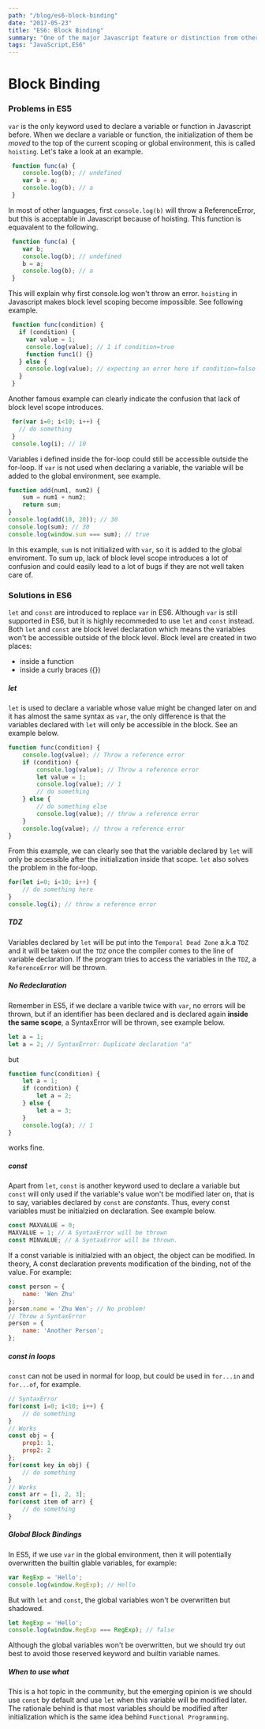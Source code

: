```yaml
---
path: "/blog/es6-block-binding"
date: "2017-05-23"
title: "ES6: Block Binding"
summary: "One of the major Javascript feature or distinction from other C-based programming language is that there's no block level scope in Javascript. Things changed in ES6."
tags: "JavaScript,ES6"
---
```

# Block Binding

### Problems in ES5
`var` is the only keyword used to declare a variable or function in Javascript before. When we declare a variable or function, the initialization of them be *moved* to the top of the current scoping or global environment, this is called `hoisting`. Let's take a look at an example.
```javascript
 function func(a) {
    console.log(b); // undefined
    var b = a;
    console.log(b); // a
 }
```
In most of other languages, first `console.log(b)` will throw a ReferenceError, but this is acceptable in Javascript because of hoisting. This function is equavalent to the following.
```javascript
 function func(a) {
    var b;
    console.log(b); // undefined
    b = a;
    console.log(b); // a
 }
```
This will explain why first console.log won't throw an error. `hoisting` in Javascript makes block level scoping become impossible. See following example.
```javascript
 function func(condition) {
   if (condition) {
     var value = 1;
     console.log(value); // 1 if condition=true
     function func1() {}
   } else {
     console.log(value); // expecting an error here if condition=false
   }
 }
```
Another famous example can clearly indicate the confusion that lack of block level scope introduces.
```javascript
 for(var i=0; i<10; i++) {
   // do something
 }
 console.log(i); // 10
```
Variables i defined inside the for-loop could still be accessible outside the for-loop.
If `var` is not used when declaring a variable, the variable will be added to the global environment, see example.
```javascript
function add(num1, num2) {
    sum = num1 + num2;
    return sum;
}
console.log(add(10, 20)); // 30
console.log(sum); // 30
console.log(window.sum === sum); // true
```
In this example, `sum` is not initialized with `var`, so it is added to the global enviroment.
To sum up, lack of block level scope introduces a lot of confusion and could easily lead to a lot of bugs if they are not well taken care of.

### Solutions in ES6
`let` and `const` are introduced to replace `var` in ES6. Although `var` is still supported in ES6, but it is highly recommeded to use `let` and `const` instead.
Both `let` and `const` are block level declaration which means the variables won't be accessible outside of the block level. Block level are created in two places:
- inside a function
- inside a curly braces ({})

##### let
`let` is used to declare a variable whose value might be changed later on and it has almost the same syntax as `var`, the only difference is that the variables declared with `let` will only be accessible in the block. See an example below.
```javascript
function func(condition) {
    console.log(value); // Throw a reference error
    if (condition) {
        console.log(value); // Throw a reference error
        let value = 1;
        console.log(value); // 1
        // do something
    } else {
        // do something else
        console.log(value); // throw a reference error
    }
    console.log(value); // throw a reference error
}
```
From this example, we can clearly see that the variable declared by `let` will only be accessible after the initialization inside that scope.
`let` also solves the problem in the for-loop.
```javascript
for(let i=0; i<10; i++) {
    // do something here
}
console.log(i); // throw a reference error
```

##### TDZ
Variables declared by `let` will be put into the `Temporal Dead Zone` a.k.a `TDZ` and it will be taken out the `TDZ` once the compiler comes to the line of variable declaration. If the program tries to access the variables in the `TDZ`, a `ReferenceError` will be thrown.

##### No Redeclaration
Remember in ES5, if we declare a varible twice with `var`, no errors will be thrown, but if an identifier has been declared and is declared again **inside the same scope**, a SyntaxError will be thrown, see example below.
```javascript
let a = 1;
let a = 2; // SyntaxError: Duplicate declaration "a"
```
but
```javascript
function func(condition) {
    let a = 1;
    if (condition) {
        let a = 2;
    } else {
        let a = 3;
    }
    console.log(a); // 1
}
```
works fine.

##### const
Apart from `let`, `const` is another keyword used to declare a variable but `const` will only used if the variable's value won't be modified later on, that is to say, variables declared by `const` are *constants*. Thus, every const variables must be initialzied on declaration. See example below.
```javascript
const MAXVALUE = 0;
MAXVALUE = 1; // A SyntaxError will be thrown
const MINVALUE; // A SyntaxError will be thrown.
```
If a const variable is initialzied with an object, the object can be modified. In theory, A const declaration prevents modification of the binding, not of the value. For example:
```javascript
const person = {
    name: 'Wen Zhu'
};
person.name = 'Zhu Wen'; // No problem!
// Throw a SyntaxError
person = {
    name: 'Another Person';
};
```
##### const in loops
`const` can not be used in normal for loop, but could be used in `for...in` and `for...of`, for example.
```javascript
// SyntaxError
for(const i=0; i<10; i++) {
    // do something
}
// Works
const obj = {
    prop1: 1,
    prop2: 2
};
for(const key in obj) {
    // do something
}
// Works
const arr = [1, 2, 3];
for(const item of arr) {
    // do something
}
```

##### Global Block Bindings
In ES5, if we use `var` in the global environment, then it will potentially overwritten the builtin glable variables, for example:
```javascript
var RegExp = 'Hello';
console.log(window.RegExp); // Hello
```
But with `let` and `const`, the global variables won't be overwritten but shadowed.
```javascript
let RegExp = 'Hello';
console.log(window.RegExp === RegExp); // false
```
Although the global variables won't be overwritten, but we should try out best to avoid those reserved keyword and builtin variable names.

##### When to use what
This is a hot topic in the community, but the emerging opinion is we should use `const` by default and use `let` when this variable will be modified later. The rationale behind is that most variables should be modified after initialization which is the same idea behind `Functional Programming`.
